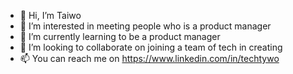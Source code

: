 - 👋 Hi, I’m Taiwo
- 👀 I’m interested in meeting people who is a product manager
- 🌱 I’m currently learning to be a product manager
- 💞️ I’m looking to collaborate on joining a team of tech in creating 
- 📫 You can reach me on https://www.linkedin.com/in/techtywo

<!---
Pricelesstywo/Pricelesstywo is a ✨ special ✨ repository because its `README.md` (this file) appears on your GitHub profile.
You can click the Preview link to take a look at your changes.
--->

